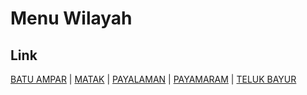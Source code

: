# Menu Wilayah

## Link

[BATU AMPAR](https://github.com/gigit-pemilu/pemilu-2024-21-kepulauan-riau/tree/main/pileg-dpr/hitung-suara/sub/21-kepulauan-riau/sub/05-kepulauan-anambas/sub/10-kute-siantan/sub/2003-batu-ampar)
 | 
[MATAK](https://github.com/gigit-pemilu/pemilu-2024-21-kepulauan-riau/tree/main/pileg-dpr/hitung-suara/sub/21-kepulauan-riau/sub/05-kepulauan-anambas/sub/10-kute-siantan/sub/2004-matak)
 | 
[PAYALAMAN](https://github.com/gigit-pemilu/pemilu-2024-21-kepulauan-riau/tree/main/pileg-dpr/hitung-suara/sub/21-kepulauan-riau/sub/05-kepulauan-anambas/sub/10-kute-siantan/sub/2001-payalaman)
 | 
[PAYAMARAM](https://github.com/gigit-pemilu/pemilu-2024-21-kepulauan-riau/tree/main/pileg-dpr/hitung-suara/sub/21-kepulauan-riau/sub/05-kepulauan-anambas/sub/10-kute-siantan/sub/2002-payamaram)
 | 
[TELUK BAYUR](https://github.com/gigit-pemilu/pemilu-2024-21-kepulauan-riau/tree/main/pileg-dpr/hitung-suara/sub/21-kepulauan-riau/sub/05-kepulauan-anambas/sub/10-kute-siantan/sub/2005-teluk-bayur)

